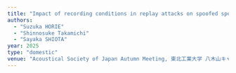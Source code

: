 ```yaml
---
title: "Impact of recording conditions in replay attacks on spoofed speech detection"
authors:
  - "Suzuka HORIE"
  - "Shinnosuke Takamichi"
  - "Sayaka SHIOTA"
year: 2025
type: "domestic"
venue: "Acoustical Society of Japan Autumn Meeting, 東北工業大学 八木山キャンパス, 2025-09-12."
---
```

